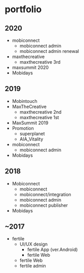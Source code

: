 # portfolio

## 2020
+ mobiconnect 
  + mobiconnect admin
  + mobiconnect admin renewal
+ maxthecreative
  + maxthecreative 3rd
+ maxsummit 2020
+ Mobidays



## 2019
+ Mobintouch
+ MaxTheCreative
  + maxthecreative 2nd
  + maxthecreative 1st
+ MaxSummit 2019
+ Promotion
  + superplanet 
  + AIA_Vitality
+ mobiconnect
  + mobiconnect admin
+ Mobidays



## 2018
+ Mobiconnect
  + mobiconnect
  + mobiconnect/integration
  + mobiconnect admin
  + mobiconnect publisher
+ Mobidays



## ~2017
+ fertile
  + UI/UX design
     + fertile App (ver.Android)
     + fertile Web 
  + fertile Web 
  + fertile admin
